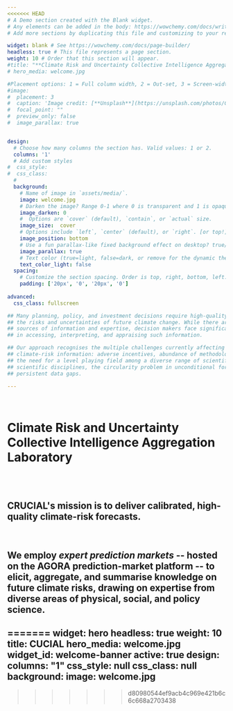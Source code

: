 ```yaml
---
<<<<<<< HEAD
# A Demo section created with the Blank widget.
# Any elements can be added in the body: https://wowchemy.com/docs/writing-markdown-latex/
# Add more sections by duplicating this file and customizing to your requirements.

widget: blank # See https://wowchemy.com/docs/page-builder/
headless: true # This file represents a page section.
weight: 10 # Order that this section will appear.
#title: "**Climate Risk and Uncertainty Collective Intelligence Aggregation Laboratory**"
# hero_media: welcome.jpg

#Placement options: 1 = Full column width, 2 = Out-set, 3 = Screen-width.
#image: 
#  placement: 3
#  caption: 'Image credit: [**Unsplash**](https://unsplash.com/photos/CpkOjOcXdUY)'
#  focal_point: ""
#  preview_only: false
#  image_parallax: true


design:
  # Choose how many columns the section has. Valid values: 1 or 2.
  columns: '1'
  # Add custom styles
#  css_style:
#  css_class:
  #
  background:
    # Name of image in `assets/media/`.
    image: welcome.jpg
    # Darken the image? Range 0-1 where 0 is transparent and 1 is opaque.
    image_darken: 0
    #  Options are `cover` (default), `contain`, or `actual` size.
    image_size:  cover
    # Options include `left`, `center` (default), or `right`. [or top!]
    image_position: bottom
    # Use a fun parallax-like fixed background effect on desktop? true/false
    image_parallax: true
    # Text color (true=light, false=dark, or remove for the dynamic theme color).
    text_color_light: false
  spacing:
    # Customize the section spacing. Order is top, right, bottom, left.
    padding: ['20px', '0', '20px', '0']
    
advanced:    
  css_class: fullscreen 

## Many planning, policy, and investment decisions require high-quality information on 
## the risks and uncertainties of future climate change. While there are many relevant 
## sources of information and expertise, decision makers face significant difficulties 
## in accessing, interpreting, and appraising such information.

## Our approach recognises the multiple challenges currently affecting the provision of 
## climate-risk information: adverse incentives, abundance of methodological choice, 
## the need for a level playing field among a diverse range of scientific and social-
## scientific disciplines, the circularity problem in unconditional forecasts, and 
## persistent data gaps. 

---
```


<br>

# **Climate Risk and Uncertainty Collective Intelligence Aggregation Laboratory**

<br>
<br>

## **CRUCIAL's mission is to deliver calibrated, high-quality climate-risk forecasts.** 

<br>

## **We employ *expert prediction markets* -- hosted on the AGORA prediction-market platform -- to elicit, aggregate, and summarise knowledge on future climate risks, drawing on expertise from diverse areas of physical, social, and policy science.** 
=======
widget: hero
headless: true
weight: 10
title: CUCIAL
hero_media: welcome.jpg
widget_id: welcome-banner
active: true
design:
  columns: "1"
  css_style: null
  css_class: null
  background:
    image: welcome.jpg
---
>>>>>>> d80980544ef9acb4c969e421b6c6c668a2703438
